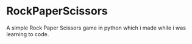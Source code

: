 # RockPaperScissors
A simple Rock Paper Scissors game in python which i made while i was learning to code.


